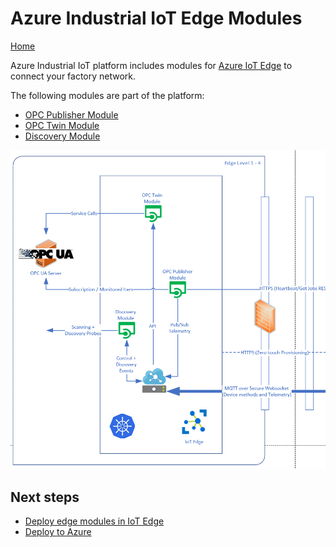# Azure Industrial IoT Edge Modules

[Home](../readme.md)

Azure Industrial IoT platform includes modules for [Azure IoT Edge](https://azure.microsoft.com/services/iot-edge/) to connect your factory network.

The following modules are part of the platform:

* [OPC Publisher Module](publisher.md)
* [OPC Twin Module](twin.md)
* [Discovery Module](discovery.md)


![Industrial IoT Edge](../media/edge.png)

## Next steps

* [Deploy edge modules in IoT Edge](../deploy/howto-install-iot-edge.md)
* [Deploy to Azure](../deploy/readme.md)